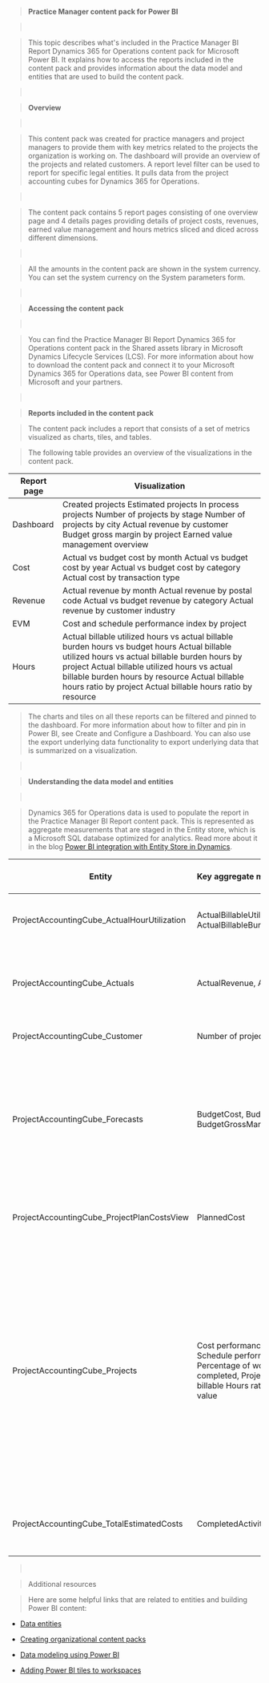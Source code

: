 >   **Practice Manager content pack for Power BI**

>    

>   This topic describes what's included in the Practice Manager BI Report
>   Dynamics 365 for Operations content pack for Microsoft Power BI. It explains
>   how to access the reports included in the content pack and provides
>   information about the data model and entities that are used to build the
>   content pack.

>    

>   **Overview**

>    

>   This content pack was created for practice managers and project managers to
>   provide them with key metrics related to the projects the organization is
>   working on. The dashboard will provide an overview of the projects and
>   related customers. A report level filter can be used to report for specific
>   legal entities. It pulls data from the project accounting cubes for Dynamics
>   365 for Operations.

>    

>   The content pack contains 5 report pages consisting of one overview page and
>   4 details pages providing details of project costs, revenues, earned value
>   management and hours metrics sliced and diced across different dimensions.

>    

>   All the amounts in the content pack are shown in the system currency. You
>   can set the system currency on the System parameters form.

>    

>   **Accessing the content pack**

>    

>   You can find the Practice Manager BI Report Dynamics 365 for Operations
>   content pack in the Shared assets library in Microsoft Dynamics Lifecycle
>   Services (LCS). For more information about how to download the content pack
>   and connect it to your Microsoft Dynamics 365 for Operations data, see Power
>   BI content from Microsoft and your partners.

>    

>   **Reports included in the content pack**

>   The content pack includes a report that consists of a set of metrics
>   visualized as charts, tiles, and tables.

>   The following table provides an overview of the visualizations in the
>   content pack.

| **Report page**                                      | **Visualization**                                                                                                                                                                                                                                                                                                  |
|------------------------------------------------------|--------------------------------------------------------------------------------------------------------------------------------------------------------------------------------------------------------------------------------------------------------------------------------------------------------------------|
| Dashboard | Created projects Estimated projects In process projects Number of projects by stage Number of projects by city Actual revenue by customer Budget gross margin by project Earned value management overview                                                                                                          |
| Cost                                                 | Actual vs budget cost by month Actual vs budget cost by year Actual vs budget cost by category Actual cost by transaction type                                                                                                                                                                                     |
| Revenue                                              | Actual revenue by month Actual revenue by postal code Actual vs budget revenue by category Actual revenue by customer industry                                                                                                                                                                                     |
| EVM                                                  | Cost and schedule performance index by project                                                                                                                                                                                                                                                                     |
| Hours                                                | Actual billable utilized hours vs actual billable burden hours vs budget hours Actual billable utilized hours vs actual billable burden hours by project Actual billable utilized hours vs actual billable burden hours by resource Actual billable hours ratio by project Actual billable hours ratio by resource |

>   The charts and tiles on all these reports can be filtered and pinned to the
>   dashboard. For more information about how to filter and pin in Power BI, see
>   Create and Configure a Dashboard. You can also use the export underlying
>   data functionality to export underlying data that is summarized on a
>   visualization.

>    

>   **Understanding the data model and entities**

>    

>   Dynamics 365 for Operations data is used to populate the report in the
>   Practice Manager BI Report content pack. This is represented as aggregate
>   measurements that are staged in the Entity store, which is a Microsoft SQL
>   database optimized for analytics. Read more about it in the blog [Power BI
>   integration with Entity Store in
>   Dynamics](https://blogs.msdn.microsoft.com/dynamicsaxbi/2016/06/09/power-bi-integration-with-entity-store-in-dynamics-ax-7-may-update/).

| **Entity**                                   | **Key aggregate measurements**                                                                                                     | **Data source for Dynamics 365 for Operations** | **Field**                                                                                                                                                                                                                                                                                                                                                                                                                                                                                                                                                                                                                                                                                                                                                                                                                                                                                                                                               | **Description**                                                                                                                                                                                                                                                                                                                                                      |
|----------------------------------------------|------------------------------------------------------------------------------------------------------------------------------------|-------------------------------------------------|---------------------------------------------------------------------------------------------------------------------------------------------------------------------------------------------------------------------------------------------------------------------------------------------------------------------------------------------------------------------------------------------------------------------------------------------------------------------------------------------------------------------------------------------------------------------------------------------------------------------------------------------------------------------------------------------------------------------------------------------------------------------------------------------------------------------------------------------------------------------------------------------------------------------------------------------------------|----------------------------------------------------------------------------------------------------------------------------------------------------------------------------------------------------------------------------------------------------------------------------------------------------------------------------------------------------------------------|
| ProjectAccountingCube\_ActualHourUtilization | ActualBillableUtilizedHours, ActualBillableBurdenHours,                                                                            | ProjEmplTrans                                   | Sum(ActualUtilizationBillableRate), Sum(ActualBurdenBillableRate)                                                                                                                                                                                                                                                                                                                                                                                                                                                                                                                                                                                                                                                                                                                                                                                                                                                                                       | Total of actual billable utilized hours, Total of actual burden rate                                                                                                                                                                                                                                                                                                 |
| ProjectAccountingCube\_Actuals               | ActualRevenue, ActualCost,                                                                                                         | ProjTransPosting                                | Sum(ActualRevenue), Sum(ActualCost)                                                                                                                                                                                                                                                                                                                                                                                                                                                                                                                                                                                                                                                                                                                                                                                                                                                                                                                     | Total of posted revenue for all transaction types, Total of posted cost for all transaction types                                                                                                                                                                                                                                                                    |
| ProjectAccountingCube\_Customer              | Number of projects                                                                                                                 | CustTable                                       | COUNTA(ProjectAccountingCube\_Projects[PROJECTS])                                                                                                                                                                                                                                                                                                                                                                                                                                                                                                                                                                                                                                                                                                                                                                                                                                                                                                       | Count of available Projects                                                                                                                                                                                                                                                                                                                                          |
| ProjectAccountingCube\_Forecasts             | BudgetCost, BudgetRevenue, BudgetGrossMargin                                                                                       | ProjTransBudget                                 | Sum(BudgetCost), Sum(BudgetRevenue), Sum(BudgetGrossMargin)                                                                                                                                                                                                                                                                                                                                                                                                                                                                                                                                                                                                                                                                                                                                                                                                                                                                                             | Total of forecasted cost for all transaction types, Total of forecast accrued/invoiced revenue, Difference between sum of total forecast revenue and sum of total forecast cost                                                                                                                                                                                      |
| ProjectAccountingCube\_ProjectPlanCostsView  | PlannedCost                                                                                                                        | Project                                         | Sum(SumOfTotalCostPrice)                                                                                                                                                                                                                                                                                                                                                                                                                                                                                                                                                                                                                                                                                                                                                                                                                                                                                                                                | Total cost price in estimates for all project transaction types with planned tasks                                                                                                                                                                                                                                                                                   |
| ProjectAccountingCube\_Projects              | Cost performance index, Schedule performance index, Percentage of work completed, Project actual billable Hours ratio Earned value | Project                                         | ProjectAccountingCube\_Projects[Earned value] / ProjectAccountingCube\_Projects[Total actual cost of completed tasks], ProjectAccountingCube\_Projects[Earned value] / ProjectAccountingCube\_Projects[Total planned cost of completed tasks], Percentage of work completed = ProjectAccountingCube\_Projects[Total actual cost of completed tasks] / (ProjectAccountingCube\_Projects[Total actual cost of completed tasks] + ProjectAccountingCube\_Projects[Total planned cost of project] - ProjectAccountingCube\_Projects[Total planned cost of completed tasks]), ProjectAccountingCube\_Projects[Project total actual billable utilized hours] / (ProjectAccountingCube\_Projects[Project total actual billable utilized hours] + ProjectAccountingCube\_Projects[Project total actual billable burden hours]), ProjectAccountingCube\_Projects[Total planned cost of project] \* ProjectAccountingCube\_Projects[Percentage of work completed] | Calculation of total earned value divided by total actual cost, Calculation of total earned value divided by total planned cost Total percentage of completed work based off total actual cost of completed task and planned cost of the project Total actual billable hours based on utilized + burden, Total planned cost multiply by percentage of completed work |
| ProjectAccountingCube\_TotalEstimatedCosts   | CompletedActivityPlannedCost                                                                                                       | ProjTable                                       | Sum(TotalCostPrice)                                                                                                                                                                                                                                                                                                                                                                                                                                                                                                                                                                                                                                                                                                                                                                                                                                                                                                                                     | Total cost price in estimates for all project transaction types with completed tasks                                                                                                                                                                                                                                                                                 |

>    

>   Additional resources

>   Here are some helpful links that are related to entities and building Power
>   BI content:

-   [Data entities](https://ax.help.dynamics.com/en/wiki/data-entities/)

-   [Creating organizational content
    packs](https://powerbi.microsoft.com/en-us/documentation/powerbi-service-organizational-content-packs-introduction/)

-   [Data modeling using Power
    BI](https://powerbi.microsoft.com/en-us/guided-learning/powerbi-learning-2-1-intro-modeling-data)

-   [Adding Power BI tiles to
    workspaces](http://ax.help.dynamics.com/en/wiki/configuring-powerbi-integration/)
